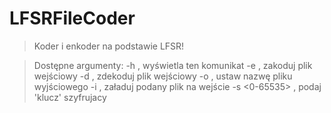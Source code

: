 # LFSRFileCoder

>Koder i enkoder na podstawie LFSR!

>Dostępne argumenty: 
>-h , wyświetla ten komunikat
>-e , zakoduj plik wejściowy
>-d , zdekoduj plik wejściowy
>-o <plik> , ustaw nazwę pliku wyjściowego
>-i <plik> , załaduj podany plik na wejście
>-s <0-65535> , podaj 'klucz' szyfrujacy
